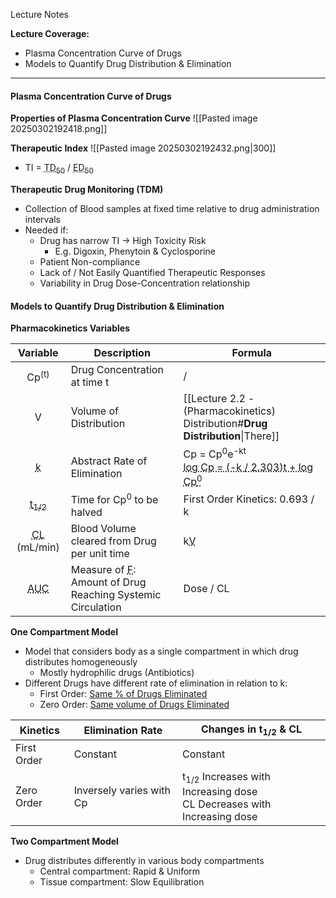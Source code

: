 Lecture Notes

**Lecture Coverage:**
- Plasma Concentration Curve of Drugs
- Models to Quantify Drug Distribution & Elimination

---
#### **Plasma Concentration Curve of Drugs**
**Properties of Plasma Concentration Curve**
![[Pasted image 20250302192418.png]]


**Therapeutic Index**
![[Pasted image 20250302192432.png|300]]
- TI = <abbr Title="Toxic Dose in 50% Population">TD<sub>50</sub></abbr> / <abbr Title="Effective Dose in 50% Population">ED<sub>50</sub></abbr>


**Therapeutic Drug Monitoring (TDM)**
- Collection of Blood samples at fixed time relative to drug administration intervals
- Needed if:
	- Drug has narrow TI → High Toxicity Risk
		- E.g. Digoxin, Phenytoin & Cyclosporine
	- Patient Non-compliance
	- Lack of / Not Easily Quantified Therapeutic Responses
	- Variability in Drug Dose-Concentration relationship


#### **Models to Quantify Drug Distribution & Elimination**
**Pharmacokinetics Variables**

|                    Variable                    | Description                                                                                     | Formula                                                                                                                                        |
| :--------------------------------------------: | ----------------------------------------------------------------------------------------------- | ---------------------------------------------------------------------------------------------------------------------------------------------- |
|                Cp<sup>(t)</sup>                | Drug Concentration at time t                                                                    | /                                                                                                                                              |
|                       V                        | Volume of Distribution                                                                          | [[Lecture 2.2 - (Pharmacokinetics) Distribution#**Drug Distribution**\|There]]                                                                 |
|            <abbr Title="">k</abbr>             | Abstract Rate of Elimination                                                                    | Cp = Cp<sup>0</sup>e<sup>-kt</sup><br><abbr Title="Logarithm Form (Straight Line Equation)">log Cp = (-k / 2.303)t + log Cp<sup>0</sup></abbr> |
| <abbr Title="Half-Life">t<sub>1/2</sub></abbr> | Time for Cp<sup>0</sup> to be halved                                                            | First Order Kinetics: 0.693 / k                                                                                                                |
|   <abbr Title="Clearance">CL</abbr> (mL/min)   | Blood Volume cleared from Drug per unit time                                                    | k<abbr Title="Volume of Distribution">V</abbr>                                                                                                 |
|       <abbr Title="Area Under Curve">AUC       | Measure of <abbr Title="Bioavailability">F</abbr>: Amount of Drug Reaching Systemic Circulation | Dose / CL                                                                                                                                      |

**One Compartment Model**
- Model that considers body as a single compartment in which drug distributes homogeneously
	- Mostly hydrophilic drugs (Antibiotics)
- Different Drugs have different rate of elimination in relation to k:
	- First Order: [Same % of Drugs Eliminated](3206_FirstOrder.png)
	- Zero Order: [Same volume of Drugs Eliminated](3206_ZeroOrder.png)

| Kinetics    | Elimination Rate         | Changes in t<sub>1/2</sub> & CL                                                     |
| ----------- | ------------------------ | ----------------------------------------------------------------------------------- |
| First Order | Constant                 | Constant                                                                            |
| Zero Order  | Inversely varies with Cp | t<sub>1/2</sub> Increases with Increasing dose<br>CL Decreases with Increasing dose |


**Two Compartment Model**
- Drug distributes differently in various body compartments
	- Central compartment: Rapid & Uniform
	- Tissue compartment: Slow Equilibration